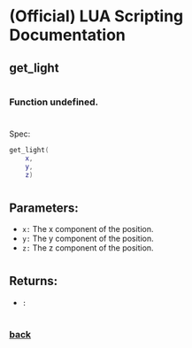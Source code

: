 
# (Official) LUA Scripting Documentation

## get_light
#
### Function undefined.
#
Spec:
```lua
get_light(
	x,
	y,
	z)
```
#
## Parameters:
- `x:` The x component of the position.
- `y:` The y component of the position.
- `z:` The z component of the position.
#  

## Returns:
- `:` 
#
### [back](../other)
